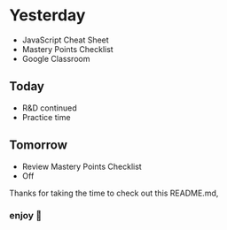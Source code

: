 
# Yesterday

- JavaScript Cheat Sheet
- Mastery Points Checklist
- Google Classroom

## Today

- R&D continued
- Practice time

## Tomorrow

- Review Mastery Points Checklist
- Off

Thanks for taking the time to check out this README.md,

### enjoy 🎉
